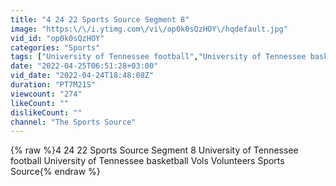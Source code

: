 ```yaml
---
title: "4 24 22 Sports Source Segment 8"
image: "https:\/\/i.ytimg.com\/vi\/op0k0sQzHOY\/hqdefault.jpg"
vid_id: "op0k0sQzHOY"
categories: "Sports"
tags: ["University of Tennessee football","University of Tennessee basketball","Vols"]
date: "2022-04-25T06:51:28+03:00"
vid_date: "2022-04-24T18:48:08Z"
duration: "PT7M21S"
viewcount: "274"
likeCount: ""
dislikeCount: ""
channel: "The Sports Source"
---
```

{% raw %}4 24 22 Sports Source Segment 8 University of Tennessee football University of Tennessee basketball Vols Volunteers Sports Source{% endraw %}
